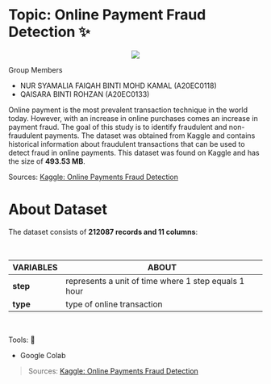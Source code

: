 #  Topic: **Online Payment Fraud Detection ✨**

<p align="center">
  <img src="https://encrypted-tbn0.gstatic.com/images?q=tbn:ANd9GcTCK3jeaFz_5CmsrKm50smjQCIYzoXZbgWZ0Q&usqp=CAU"/>
</p>

Group Members

*   NUR SYAMALIA FAIQAH BINTI MOHD KAMAL (A20EC0118)
*   QAISARA BINTI ROHZAN (A20EC0133)

Online payment is the most prevalent transaction technique in the world today. However, with an increase in online purchases comes an increase in payment fraud. The goal of this study is to identify fraudulent and non-fraudulent payments. The dataset was obtained from Kaggle and contains historical information about fraudulent transactions that can be used to detect fraud in online payments. This dataset was found on Kaggle and has the size of **493.53 MB**.

Sources: [Kaggle: Online Payments Fraud Detection](https://www.kaggle.com/datasets/rupakroy/online-payments-fraud-detection-dataset)

# **About Dataset**

The dataset consists of **212087 records and 11 columns**:

<br>

|    VARIABLES   |   ABOUT   |
|----------------|-------------------------------|
| **step** |represents a unit of time where 1 step equals 1 hour  |
| **type** |type of online transaction   |

</br>

Tools: 🔎
- Google Colab

> Sources: [Kaggle: Online Payments Fraud Detection](https://www.kaggle.com/datasets/rupakroy/online-payments-fraud-detection-dataset)
